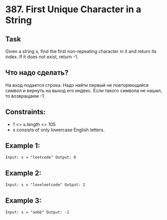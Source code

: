 # 387. First Unique Character in a String


## Task
Given a string s, find the first non-repeating character in it and return its index. 
If it does not exist, return -1.


## Что надо сделать?
На вход подается строка.
Надо найти первый не повторяющийся символ и вернуть на выход его индекс.
Если такого символа не нашил, то возвращаем -1.


## Constraints:
- 1 <= s.length <= 105
- s consists of only lowercase English letters.


## Example 1:
``
Input: s = "leetcode"
Output: 0
``


## Example 2:
``
Input: s = "loveleetcode"
Output: 2
``

## Example 3:
``
Input: s = "aabb"
Output: -1
``